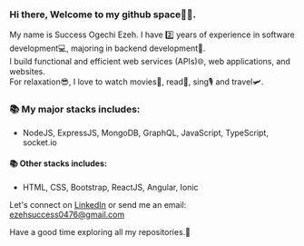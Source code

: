 ### Hi there, Welcome to my github space🤝😊.

My name is Success Ogechi Ezeh. I have 2️⃣ years of experience in software development💻, majoring in backend development🌟.  
I build functional and efficient web services (APIs)🌐, web applications, and websites.  
For relaxation😎, I love to watch movies🍿, read📖, sing🎙 and travel🛩.

### 📚 My major stacks includes:
- NodeJS, ExpressJS, MongoDB, GraphQL, JavaScript, TypeScript, socket.io 

#### 📚 Other stacks includes:
- HTML, CSS, Bootstrap, ReactJS, Angular, Ionic

Let's connect on [LinkedIn](https://www.linkedin.com/in/success-ezeh/) or send me an email: ezehsuccess0476@gmail.com  

Have a good time exploring all my repositories.🙂
